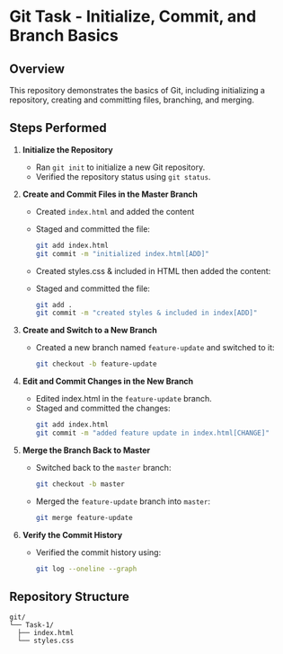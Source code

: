 # Git Task - Initialize, Commit, and Branch Basics

## Overview
This repository demonstrates the basics of Git, including initializing a repository, creating and committing files, branching, and merging.

## Steps Performed

1. **Initialize the Repository**
   - Ran `git init` to initialize a new Git repository.
   - Verified the repository status using `git status`.

2. **Create and Commit Files in the Master Branch**
   - Created `index.html` and added the content
   - Staged and committed the file:
     ```sh
     git add index.html
     git commit -m "initialized index.html[ADD]"
     ```
   - Created styles.css & included in HTML then added the content:
     
   - Staged and committed the file:
     ```sh
     git add .
     git commit -m "created styles & included in index[ADD]"
     ```

3. **Create and Switch to a New Branch**
   - Created a new branch named `feature-update` and switched to it:
     ```sh
     git checkout -b feature-update
     ```

4. **Edit and Commit Changes in the New Branch**
   - Edited index.html in the `feature-update` branch.
   - Staged and committed the changes:
     ```sh
     git add index.html
     git commit -m "added feature update in index.html[CHANGE]"
     ```

5. **Merge the Branch Back to Master**
   - Switched back to the `master` branch:
     ```sh
     git checkout -b master
     ```
   - Merged the `feature-update` branch into `master`:
     ```sh
     git merge feature-update
     ```

6. **Verify the Commit History**
   - Verified the commit history using:
     ```sh
     git log --oneline --graph
     ```

## Repository Structure

```
git/
└── Task-1/
  ├── index.html
  └── styles.css
```
